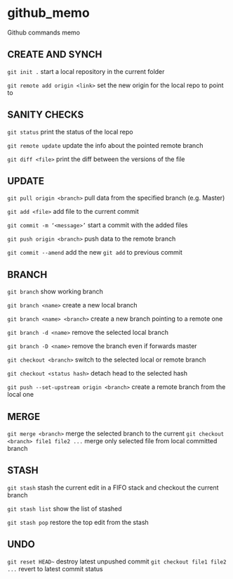 # github_memo
Github commands memo

## CREATE AND SYNCH
``git init .``  start a local repository in the current folder

``git remote add origin <link>``  set the new origin for the local repo to point to 
## SANITY CHECKS
``git status``  print the status of the local repo

``git remote update``  update the info about the pointed remote branch

``git diff <file>``  print the diff between the versions of the file

## UPDATE
``git pull origin <branch>``  pull data from the specified branch (e.g. Master)

``git add <file>``  add file to the current commit

``git commit -m ‘<message>’`` start a commit with the added files

``git push origin <branch>``  push data to the remote branch

``git commit --amend`` add the new ``git add`` to previous commit
## BRANCH
``git branch``  show working branch

``git branch <name>``  create a new local branch

``git branch <name> <branch>``  create a new branch pointing to a remote one

``git branch -d <name>`` remove the selected local branch

``git branch -D <name>``  remove the branch even if forwards master

``git checkout <branch>``  switch to the selected local or remote branch

``git checkout <status hash>``  detach head to the selected hash

``git push --set-upstream origin <branch>``  create a remote branch from the local one
## MERGE
``git merge <branch>``  merge the selected branch to the current
``git checkout <branch> file1 file2 ...`` merge only selected file from local committed branch
## STASH
``git stash`` stash the current edit in a FIFO stack and checkout the current branch

``git stash list`` show the list of stashed 

``git stash pop`` restore the top edit from the stash
## UNDO
``git reset HEAD~`` destroy latest unpushed commit
``git checkout file1 file2 ...`` revert to latest commit status

